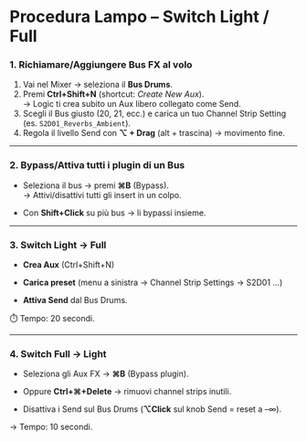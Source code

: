 # Procedura Lampo – Switch Light / Full

### 1. Richiamare/Aggiungere Bus FX al volo

1. Vai nel Mixer → seleziona il **Bus Drums**.
2. Premi **Ctrl+Shift+N** (shortcut: _Create New Aux_).  
    -> Logic ti crea subito un Aux libero collegato come Send.
3. Scegli il Bus giusto (20, 21, ecc.) e carica un tuo Channel Strip Setting (es. `S2D01_Reverbs_Ambient`).
4. Regola il livello Send con **⌥ + Drag** (alt + trascina) → movimento fine.

---

### 2. Bypass/Attiva tutti i plugin di un Bus

- Seleziona il bus → premi **⌘B** (Bypass).  
    -> Attivi/disattivi tutti gli insert in un colpo.  
    
- Con **Shift+Click** su più bus → li bypassi insieme.  
    

---

### 3. Switch Light → Full

- **Crea Aux** (Ctrl+Shift+N)  
    
- **Carica preset** (menu a sinistra → Channel Strip Settings → S2D01 …)  
    
- **Attiva Send** dal Bus Drums.  
    

⏱️ Tempo: 20 secondi.

---

### 4. Switch Full → Light

- Seleziona gli Aux FX → **⌘B** (Bypass plugin).  
    
- Oppure **Ctrl+⌘+Delete** → rimuovi channel strips inutili.  
    
- Disattiva i Send sul Bus Drums (**⌥Click** sul knob Send = reset a –∞).  
    

-> Tempo: 10 secondi.